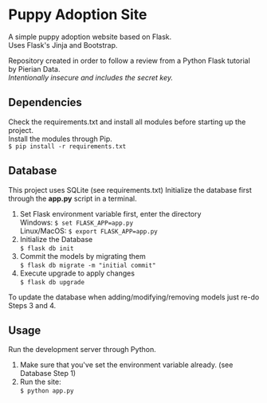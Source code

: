 # Puppy Adoption Site
A simple puppy adoption website based on Flask. \
Uses Flask's Jinja and Bootstrap.

Repository created in order to follow a review from a Python Flask tutorial by Pierian Data. \
*Intentionally insecure and includes the secret key.*

## Dependencies
Check the requirements.txt and install all modules before starting up the project. \
Install the modules through Pip. \
`$ pip install -r requirements.txt`

## Database
This project uses SQLite (see requirements.txt)
Initialize the database first through the **app.py** script in a terminal.
 1. Set Flask environment variable first, enter the directory \
 	Windows: `$ set FLASK_APP=app.py` \
	Linux/MacOS: `$ export FLASK_APP=app.py`
 2. Initialize the Database \
 	`$ flask db init`
 3. Commit the models by migrating them \
	`$ flask db migrate -m "initial commit"`
 4. Execute upgrade to apply changes \
	`$ flask db upgrade`

To update the database when adding/modifying/removing models just re-do Steps 3 and 4.

## Usage
Run the development server through Python.
 1. Make sure that you've set the environment variable already. (see Database Step 1)
 2. Run the site: \
	`$ python app.py`

